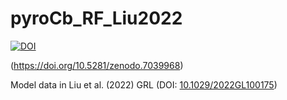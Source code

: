 # pyroCb_RF_Liu2022

[![DOI](https://zenodo.org/badge/507188041.svg)](https://zenodo.org/badge/latestdoi/507188041)

(https://doi.org/10.5281/zenodo.7039968)

Model data in Liu et al. (2022) GRL (DOI: [10.1029/2022GL100175](https://doi.org/10.1029/2022GL100175))
